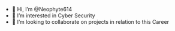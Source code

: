 - 👋 Hi, I’m @Neophyte614
- 👀 I’m interested in Cyber Security
- 💞️ I’m looking to collaborate on projects in relation to this Career


<!---
Neophyte614/Neophyte614 is a ✨ special ✨ repository because its `README.md` (this file) appears on your GitHub profile.
You can click the Preview link to take a look at your changes.
--->
